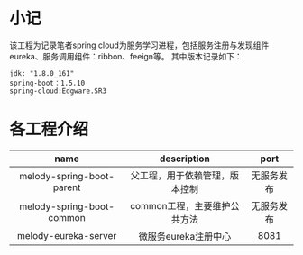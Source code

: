 # 小记
该工程为记录笔者spring cloud为服务学习进程，包括服务注册与发现组件eureka、服务调用组件：ribbon、feeign等。
其中版本记录如下：
```
jdk: "1.8.0_161"
spring-boot：1.5.10
spring-cloud:Edgware.SR3
```
# 各工程介绍  
|name|description|port|
|:---:|:---:|:---:|
|melody-spring-boot-parent|父工程，用于依赖管理，版本控制|无服务发布|
|melody-spring-boot-common|common工程，主要维护公共方法|无服务发布|
|melody-eureka-server|微服务eureka注册中心|8081|